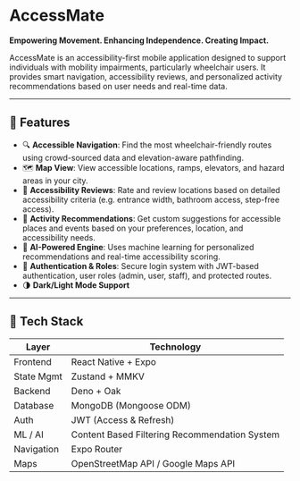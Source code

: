 # AccessMate

**Empowering Movement. Enhancing Independence. Creating Impact.**

AccessMate is an accessibility-first mobile application designed to support individuals with mobility impairments, particularly wheelchair users. It provides smart navigation, accessibility reviews, and personalized activity recommendations based on user needs and real-time data.

---

## 🌟 Features

- 🔍 **Accessible Navigation**: Find the most wheelchair-friendly routes using crowd-sourced data and elevation-aware pathfinding.
- 🗺️ **Map View**: View accessible locations, ramps, elevators, and hazard areas in your city.
- 📝 **Accessibility Reviews**: Rate and review locations based on detailed accessibility criteria (e.g. entrance width, bathroom access, step-free access).
- 🎯 **Activity Recommendations**: Get custom suggestions for accessible places and events based on your preferences, location, and accessibility needs.
- 🧠 **AI-Powered Engine**: Uses machine learning for personalized recommendations and real-time accessibility scoring.
- 🔐 **Authentication & Roles**: Secure login system with JWT-based authentication, user roles (admin, user, staff), and protected routes.
- 🌗 **Dark/Light Mode Support**

---

## 🚀 Tech Stack

| Layer       | Technology               |
|-------------|---------------------------|
| Frontend    | React Native + Expo       |
| State Mgmt  | Zustand + MMKV            |
| Backend     | Deno + Oak         |
| Database    | MongoDB (Mongoose ODM)    |
| Auth        | JWT (Access & Refresh)    |
| ML / AI     | Content Based Filtering Recommendation System |
| Navigation  | Expo Router               |
| Maps        | OpenStreetMap API / Google Maps API  |
